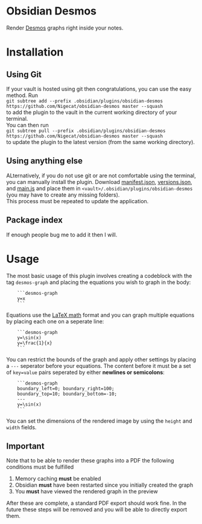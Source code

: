 # Obsidian Desmos

Render [Desmos](https://www.desmos.com/calculator) graphs right inside your notes.

# Installation

## Using Git

If your vault is hosted using git then congratulations, you can use the easy method. Run  
`git subtree add --prefix .obsidian/plugins/obsidian-desmos https://github.com/Nigecat/obsidian-desmos master --squash`  
to add the plugin to the vault in the current working directory of your terminal.  
You can then run  
`git subtree pull --prefix .obsidian/plugins/obsidian-desmos https://github.com/Nigecat/obsidian-desmos master --squash`  
to update the plugin to the latest version (from the same working directory).

## Using anything else

ALternatively, if you do not use git or are not comfortable using the terminal, you can manually install the plugin. Download [manifest.json](manifest.json), [versions.json](versions.json), and [main.js](main.js) and place them in `<vault>/.obsidian/plugins/obsidian-desmos` (you may have to create any missing folders).  
This process must be repeated to update the application.

## Package index

If enough people bug me to add it then I will.

# Usage

The most basic usage of this plugin involves creating a codeblock with the tag `desmos-graph` and placing the equations you wish to graph in the body:

````
    ```desmos-graph
    y=x
    ```
````

Equations use the [LaTeX math](https://en.wikibooks.org/wiki/LaTeX/Mathematics) format and you can graph multiple equations by placing each one on a seperate line:

````
    ```desmos-graph
    y=\sin(x)
    y=\frac{1}{x}
    ```
````

You can restrict the bounds of the graph and apply other settings by placing a `---` seperator before your equations. The content before it must be a set of `key=value` pairs seperated by either **newlines or semicolons**:

````
    ```desmos-graph
    boundary_left=0; boundary_right=100;
    boundary_top=10; boundary_bottom=-10;
    ---
    y=\sin(x)
    ```
````

You can set the dimensions of the rendered image by using the `height` and `width` fields.

## Important

Note that to be able to render these graphs into a PDF the following conditions must be fulfilled

1) Memory caching **must** be enabled
2) Obsidian **must** have been restarted since you initially created the graph
3) You **must** have viewed the rendered graph in the preview 

After these are complete, a standard PDF export should work fine. 
In the future these steps will be removed and you will be able to directly export them.
